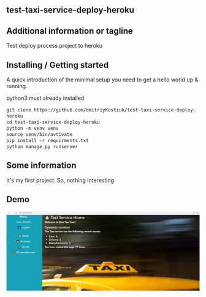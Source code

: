 ## test-taxi-service-deploy-heroku

## Additional information or tagline

Test deploy process project to heroku

## Installing / Getting started
A quick introduction of the minimal setup you need to get a hello world up & running.

python3 must already installed

```shell
git clone https://github.com/dmitriyKostiuk/test-taxi-service-deploy-heroku
cd test-taxi-service-deploy-heroku
python -m venv venv
source venv/bin/avtivate
pip install -r requirments.txt
python manage.py runserver
```

## Some information
It's my first project. So, nothing interesting

## Demo

![website Interfase](demo.png)